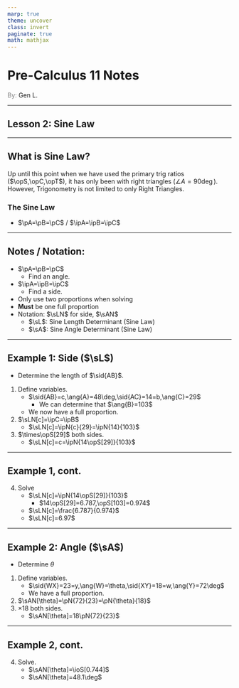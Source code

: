 ```yaml
---
marp: true
theme: uncover
class: invert
paginate: true
math: mathjax
---
```


$\newcommand{\ipB}{\frac{b}{\opS[B]}}$
$\newcommand{\ipC}{\frac{c}{\opS[C]}}$
$\newcommand{\sL}{\mathcal{sL}}$
$\newcommand{\sid}[1]{\overline{#1}}$

# <!--fit--> Pre-Calculus 11 Notes
<span style="color:grey">By:</span> Gen L.

<!--_footer: In partnership with Hyperion University, 2023-->

$\newcommand{\deg}{^\circ}$
$\newcommand{\ipA}{\frac{a}{\opS[A]}}$
$\newcommand{\sA}{\mathcal{sA}}$
$\newcommand{\ang}[1]{\angle #1}$

---

$\newcommand{\opT}[1][]{\mathcal{T}(#1)}$
$\newcommand{\opS}[1][]{\mathcal{S}(#1)}$
$\newcommand{\ioS}[1][]{\mathcal{S}^{-1}(#1)}$
$\newcommand{\opC}[1][]{\mathcal{C}(#1)}$
$\newcommand{\sLN}[1][N]{\mathcal{sL}(#1)}$

## Lesson 2: Sine Law

$\newcommand{\pA}{\frac{\opS[A]}{a}}$
$\newcommand{\pB}{\frac{\opS[B]}{b}}$
$\newcommand{\pC}{\frac{\opS[C]}{c}}$
$\newcommand{\sAN}[1][N]{\mathcal{sA}(#1)}$
$\newcommand{\ref}{\theta_R}$

---

$\newcommand{\ipN}[2]{\frac{#1}{\opS[#2]}}$

## What is Sine Law?

Up until this point when we have used the primary trig ratios ($\opS,\opC,\opT$), it has only been with right triangles ($\angle A=90\deg$). However, Trigonometry is not limited to only Right Triangles.
### The Sine Law
* $\pA=\pB=\pC$ / $\ipA=\ipB=\ipC$

$\newcommand{\pN}[2]{\frac{\opS[#1]}{#2}}$

---

## Notes / Notation:

* $\pA=\pB=\pC$
    * Find an angle.
* $\ipA=\ipB=\ipC$
    * Find a side.
* Only use two proportions when solving
* **Must** be one full proportion
* Notation: $\sLN$ for side, $\sAN$
    * $\sL$: Sine Length Determinant (Sine Law)
    * $\sA$: Sine Angle Determinant (Sine Law)

---

## Example 1: Side ($\sL$)

* Determine the length of $\sid{AB}$.
1) Define variables.
    * $\sid{AB}=c,\ang{A}=48\deg,\sid{AC}=14=b,\ang{C}=29$
        * We can determine that $\ang{B}=103$
    * We now have a full proportion.
2) $\sLN[c]=\ipC=\ipB$
    * $\sLN[c]=\ipN{c}{29}=\ipN{14}{103}$
3) $\times\opS[29]$ both sides.
    * $\sLN[c]=c=\ipN{14\opS[29]}{103}$

---

## Example 1, cont.

4) Solve
    * $\sLN[c]=\ipN{14\opS[29]}{103}$
        * $14\opS[29]=6.787,\opS[103]=0.974$
    * $\sLN[c]=\frac{6.787}{0.974}$
    * $\sLN[c]=6.97$

---

## Example 2: Angle ($\sA$)

* Determine $\theta$
1) Define variables.
    * $\sid{WX}=23=y,\ang{W}=\theta,\sid{XY}=18=w,\ang{Y}=72\deg$
    * We have a full proportion.
2) $\sAN[\theta]=\pN{72}{23}=\pN{\theta}{18}$
3) $\times18$ both sides.
    * $\sAN[\theta]=18\pN{72}{23}$

---

## Example 2, cont.
4) Solve.
    * $\sAN[\theta]=\ioS[0.744]$
    * $\sAN[\theta]=48.1\deg$